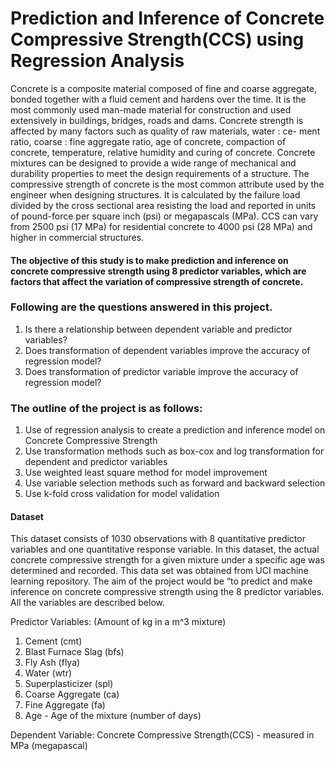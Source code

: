 # Prediction and Inference of Concrete Compressive Strength(CCS) using Regression Analysis

Concrete is a composite material composed of fine and coarse aggregate, bonded together with a fluid cement and hardens over the time. It is the most commonly used man-made material for construction and used extensively in buildings, bridges, roads and dams. Concrete strength is affected by many factors such as quality of raw materials, water : ce- ment ratio, coarse : fine aggregate ratio, age of concrete, compaction of concrete, temperature, relative humidity and curing of concrete. Concrete mixtures can be designed to provide a wide range of mechanical and durability properties to meet the design requirements of a structure. The compressive strength of concrete is the most common attribute used by the engineer when designing structures. It is calculated by the failure load divided by the cross sectional area resisting the load and reported in units of pound-force per square inch (psi) or megapascals (MPa). CCS can vary from 2500 psi (17 MPa) for residential concrete to 4000 psi (28 MPa) and higher in commercial structures.

#### The objective of this study is to make prediction and inference on concrete compressive strength using 8 predictor variables, which are factors that affect the variation of compressive strength of concrete.

### Following are the questions answered in this project.
1. Is there a relationship between dependent variable and predictor variables?
2. Does transformation of dependent variables improve the accuracy of regression model?
3. Does transformation of predictor variable improve the accuracy of regression model?

### The outline of the project is as follows:
1. Use of regression analysis to create a prediction and inference model on Concrete Compressive Strength
2. Use transformation methods such as box-cox and log transformation for dependent and predictor variables
3. Use weighted least square method for model improvement
4. Use variable selection methods such as forward and backward selection
5. Use k-fold cross validation for model validation

#### Dataset

This dataset consists of 1030 observations with 8 quantitative predictor variables and one quantitative response variable. In this dataset, the actual concrete compressive strength for a given mixture under a specific age was determined and recorded. This data set was obtained from UCI machine learning repository. The aim of the project would be “to predict and make inference on concrete compressive strength using the 8 predictor variables. All the variables are described below.

Predictor Variables: (Amount of kg in a m^3 mixture)

1. Cement (cmt) 
2. Blast Furnace Slag (bfs) 
3. Fly Ash (flya) 
4. Water (wtr) 
5. Superplasticizer (spl)
6. Coarse Aggregate (ca)
7. Fine Aggregate (fa)
8. Age - Age of the mixture (number of days)

Dependent Variable: Concrete Compressive Strength(CCS) - measured in MPa (megapascal)
